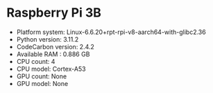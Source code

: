 # Raspberry Pi 3B

- Platform system: Linux-6.6.20+rpt-rpi-v8-aarch64-with-glibc2.36
- Python version: 3.11.2
- CodeCarbon version: 2.4.2
- Available RAM : 0.886 GB
- CPU count: 4
- CPU model: Cortex-A53
- GPU count: None
- GPU model: None

